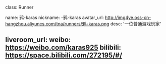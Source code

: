 class: Runner

name: 鸦-karas
nickname: -鸦-karas
avatar_url: http://img4ye.oss-cn-hangzhou.aliyuncs.com/tna/runners/鸦-karas.png
desc: '一位普通游戏玩家'

liveroom_url: 
weibo: https://weibo.com/karas925
bilibili: https://space.bilibili.com/272195/#/
---
